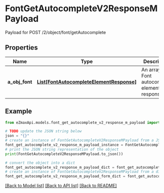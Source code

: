 # FontGetAutocompleteV2ResponseMPayload

Payload for POST /2/object/font/getAutocomplete

## Properties

Name | Type | Description | Notes
------------ | ------------- | ------------- | -------------
**a_obj_font** | [**List[FontAutocompleteElementResponse]**](FontAutocompleteElementResponse.md) | An array of Font autocomplete element response. | 

## Example

```python
from eZmaxApi.models.font_get_autocomplete_v2_response_m_payload import FontGetAutocompleteV2ResponseMPayload

# TODO update the JSON string below
json = "{}"
# create an instance of FontGetAutocompleteV2ResponseMPayload from a JSON string
font_get_autocomplete_v2_response_m_payload_instance = FontGetAutocompleteV2ResponseMPayload.from_json(json)
# print the JSON string representation of the object
print(FontGetAutocompleteV2ResponseMPayload.to_json())

# convert the object into a dict
font_get_autocomplete_v2_response_m_payload_dict = font_get_autocomplete_v2_response_m_payload_instance.to_dict()
# create an instance of FontGetAutocompleteV2ResponseMPayload from a dict
font_get_autocomplete_v2_response_m_payload_form_dict = font_get_autocomplete_v2_response_m_payload.from_dict(font_get_autocomplete_v2_response_m_payload_dict)
```
[[Back to Model list]](../README.md#documentation-for-models) [[Back to API list]](../README.md#documentation-for-api-endpoints) [[Back to README]](../README.md)


